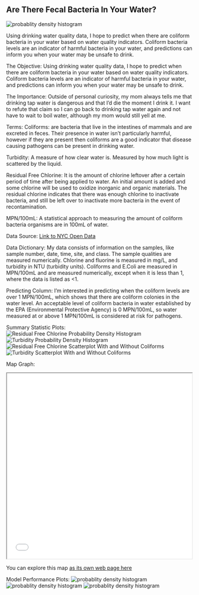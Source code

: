 ## Are There Fecal Bacteria In Your Water?

![probablity density histogram](/logo.jpg)

Using drinking water quality data, I hope to predict when there are coliform bacteria in your water based on water quality indicators. Coliform bacteria levels are an indicator of harmful bacteria in your water, and predictions can inform you when your water may be unsafe to drink.

The Objective:
Using drinking water quality data, I hope to predict when there are coliform bacteria in your water based on water quality indicators. Coliform bacteria levels are an indicator of harmful bacteria in your water, and predictions can inform you when your water may be unsafe to drink.

The Importance:
Outside of personal curiosity, my mom always tells me that drinking tap water is dangerous and that I’d die the moment I drink it. I want to refute that claim so I can go back to drinking tap water again and not have to wait to boil water, although my mom would still yell at me.

Terms:
Coliforms: are bacteria that live in the intestines of mammals and are excreted in feces. Their presence in water isn’t particularly harmful, however if they are present then coliforms are a good indicator that disease causing pathogens can be present in drinking water.

Turbidity: A measure of how clear water is. Measured by how much light is scattered by the liquid.

Residual Free Chlorine: It is the amount of chlorine leftover after a certain period of time after being applied to water. An initial amount is added and some chlorine will be used to oxidize inorganic and organic materials. The residual chlorine indicates that there was enough chlorine to inactivate bacteria, and still be left over to inactivate more bacteria in the event of recontamination.

MPN/100mL: A statistical approach to measuring the amount of coliform bacteria organisms are in 100mL of water.

Data Source:
[Link to NYC Open Data](https://data.cityofnewyork.us/Environment/Drinking-Water-Quality-Distribution-Monitoring-Dat/bkwf-xfky)


Data Dictionary:
My data consists of information on the samples, like sample number, date, time, site, and class. The sample qualities are measured numerically. Chlorine and fluorine is measured in mg/L, and turbidity in NTU (turbidity units). Coliforms and E.Coli are measured in MPN/100mL and are measured numerically, except when it is less than 1, where the data is listed as <1.

Predicting Column:
I’m interested in predicting when the coliform levels are over 1 MPN/100mL, which shows that there are coliform colonies in the water level. An acceptable level of coliform bacteria in water established by the EPA (Environmental Protective Agency) is 0 MPN/100mL, so water measured at or above 1 MPN/100mL is considered at risk for pathogens.

Summary Statistic Plots:
![Residual Free Chlorine Probability Density Histogram](/plots/rfc_histogram.png)
![Turbidity Probability Density Histogram](/plots/turb_histogram.png)
![Residual Free Chlorine Scatterplot With and Without Coliforms](/plots/rfc_scatter.png)
![Turbidity Scatterplot With and Without Coliforms](/plots/turb_scatter.png)


Map Graph:
<iframe src="nyc_water_site_map.html" height="500" width="500"></iframe>

You can explore this map [as its own web page here](nyc_water_site_map.html)

Model Performance Plots:
![probablity density histogram](/plots/tpr.png)
![probablity density histogram](/plots/precision_vs_recall.png)
![probablity density histogram](/plots/confusion_matrix.png)



